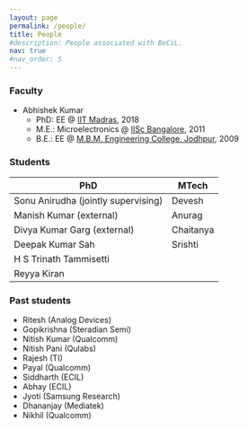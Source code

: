 ```yaml
---
layout: page
permalink: /people/
title: People
#description: People associated with BeCiL.
nav: true
#nav_order: 5
---
```


### Faculty
- Abhishek Kumar
  - PhD: EE @ [IIT Madras](https://www.iitm.ac.in), 2018
  - M.E.: Microelectronics @ [IISc Bangalore](https://iisc.ac.in/), 2011
  - B.E.: EE @ [M.B.M. Engineering College, Jodhpur](https://www.mbm.ac.in/), 2009

### Students
| PhD                                 | MTech     |
|-------------------------------------|-----------|
| Sonu Anirudha (jointly supervising) | Devesh    |
| Manish Kumar (external)             | Anurag    |
| Divya Kumar Garg (external)         | Chaitanya |
| Deepak Kumar Sah                    | Srishti   |
| H S Trinath Tammisetti              |           |
| Reyya Kiran                         |           |

### Past students
- Ritesh (Analog Devices)
- Gopikrishna (Steradian Semi)
- Nitish Kumar (Qualcomm)
- Nitish Pani (Qulabs)
- Rajesh (TI)
- Payal (Qualcomm)
- Siddharth (ECIL)
- Abhay (ECIL)
- Jyoti (Samsung Research)
- Dhananjay (Mediatek)
- Nikhil (Qualcomm)
